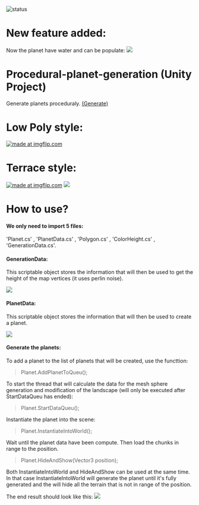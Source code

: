 ![status](https://img.shields.io/badge/status-discontinued-red)

# New feature added:
Now the planet have water and can be populate:
![](https://i.gyazo.com/0e9afa84b7d5c65a1bc8ffcbf31b4211.png)

# Procedural-planet-generation (Unity Project)
Generate planets proceduraly.
[(Generate)](https://thehunterjp.itch.io/planetary-generation-prototype)
# Low Poly style:
<a href="https://imgflip.com/gif/2crlvi"><img src="https://i.imgflip.com/2crlvi.gif" title="made at imgflip.com"/></a>

# Terrace style:
<a href="https://imgflip.com/gif/2crlff"><img src="https://i.imgflip.com/2crlff.gif" title="made at imgflip.com"/></a>
![](https://i.gyazo.com/e15d76e0091e84ada206e3a14787739b.gif)


# How to use?
#### We only need to **import 5 files**: 
 'Planet.cs' , 'PlanetData.cs' , 'Polygon.cs' , 'ColorHeight.cs' , 'GenerationData.cs'.

#### GenerationData:
 This scriptable object stores the information that will then be used to get the height of the map vertices (it uses perlin noise).

 ![](https://i.gyazo.com/18a6e7d72de6d9383ae1c72503ba8d45.png)

#### PlanetData:
 This scriptable object stores the information that will then be used to create a planet.

 ![](https://i.gyazo.com/fc828f1192b56b41dce73e9fcf1df70c.png)

#### Generate the planets:
 To add a planet to the list of planets that will be created, use the functtion:
> Planet.AddPlanetToQueu();

To start the thread that will calculate the data for the mesh sphere generation and modification of the landscape (will only be executed after StartDataQueu has ended):
> Planet.StartDataQueu();

Instantiate the planet into the scene:
>Planet.InstantiateIntoWorld();

Wait until the planet data have been compute. Then load the chunks in range to the position.
>Planet.HideAndShow(Vector3 position);

Both InstantiateIntoWorld and HideAndShow can be used at the same time. In that case
InstantiateIntoWorld will generate the planet until it's fully generated and the will hide all the
terrain that is not in range of the position.

The end result should look like this:
![](https://i.gyazo.com/f6c185f8c376b7a620202f5381a32ffe.png)

